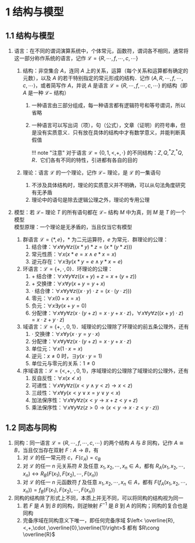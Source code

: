 # 1 结构与模型

## 1.1 结构与模型
1. 语言：在不同的谓词演算系统中，个体常元，函数符，谓词各不相同，通常将这一部分称作系统的语言，记作 $\mathcal{L}=\{R,\cdots ,f,\cdots ,c,\cdots \}$
    1. 结构：非空集合 $A$，连同 $A$ 上的关系，运算（每个关系和运算都有确定的元数），以及 $A$ 的若干特别指定的常元形成的结构．记作 $\left< A,R,\cdots ,f,\cdots ,c,\cdots \right>$，或者简写作 $A$，并说 $A$ 是语言 $\mathcal{L}=\{R,\cdots ,f,\cdots ,c,\cdots \}$ 的结构（即 $A$ 是一种 $\mathcal{L}-$ 结构）
        1. 一种语言由三部分组成，每一种语言都有逻辑符号和等号谓词，所以省略
        2. 一种语言可以写出词（项），句（公式），文章（证明）的符号串，但是没有实质意义．只有放在具体的结构中才有数学意义，并能判断真假值

            !!! note "注意"
                对于语言 $\mathcal{L}=\{0,1,<,+,\cdot \}$ 的不同结构：$Z,Q,^*Z,^*Q,R$．它们各有不同的特性，引进都有各自的目的

    2. 理论：语言 $\mathcal{L}$ 的一个理论，记作 $\mathcal{L}-$ 理论，是 $\mathcal{L}$ 的一集语句
        1. 不涉及具体结构时，理论的实质意义并不明确，可以从句法角度研究有无矛盾
        2. 理论中的语句是除去逻辑公理之外，理论的专用公理

2. 模型：若 $\mathcal{L}-$ 理论 $T$ 的所有语句都在 $\mathcal{L}-$ 结构 $M$ 中为真，则 $M$ 是 $T$ 的一个模型  
    模型原理：一个理论是无矛盾的，当且仅当它有模型
    1. 群语言 $\mathcal{L}=\{*,e\}$，$*$ 为二元运算符，$e$ 为常元．群理论的公理：
        1. 结合律：$\forall x\forall y\forall z((x*y)*z=(x*(y*z)))$
        2. 常元性质：$\forall x(x*e=x\wedge e*x=x)$
        3. 逆元存在：$\forall x\exists y(x*y=e\wedge y*x=e)$
    2. 环语言：$\mathcal{L}=\{+,\cdot ,0\}$．环理论的公理：
        1. $+$ 结合律：$\forall x\forall y\forall z((x+y)+z=x+(y+z))$
        2. $+$ 交换律：$\forall x\forall y(x+y=y+x)$
        3. $\cdot$ 结合律：$\forall x\forall y\forall z((x\cdot y)\cdot z=(x\cdot (y\cdot z)))$
        4. 零元：$\forall x(0+x=x)$
        5. 负元：$\forall x\exists y(x+y=0)$
        6. 分配律：$\forall x\forall y\forall z(x\cdot(y+z)=x\cdot y+x\cdot z)$，$\forall x\forall y\forall z((x+y)\cdot z)=x\cdot z+y\cdot z)$
    3. 域语言：$\mathcal{L}=\{+,\cdot ,0,1\}$．域理论的公理除了环理论的前五条公理外，还有
        1. $\cdot$ 交换律：$\forall x\forall y(x\cdot y=y\cdot x)$
        2. 分配律：$\forall x\forall y\forall z(x\cdot(y+z)=x\cdot y+x\cdot z)$
        3. 单位元：$\forall x(1\cdot x=x)$
        4. 逆元：$x\neq 0$ 时，$\exists y(x\cdot y=1)$
        5. 单位元与零元的关系：$1\neq 0$
    4. 序域语言：$\mathcal{L}=\{<,+,\cdot ,0,1\}$，序域理论的公理除了域理论的公理外，还有
        1. 反自反性：$\forall x(x\nless x)$
        2. 可递性：$\forall x\forall y\forall z((x<y\wedge y<z)\to x<z)$
        3. 三歧性：$\forall x\forall y(x<y\vee x=y\vee y<x)$
        4. 加法保序性：$\forall x\forall y\forall z(x<y\to x+z<y+z)$
        5. 乘法保序性：$\forall x\forall y\forall z(z>0\to (x<y\to x\cdot z<y\cdot z))$

## 1.2 同态与同构
1. 同构：同一语言 $\mathcal{L}=\{R,\cdots ,f,\cdots ,c,\cdots \}$ 的两个结构 $A$ 与 $B$ 同构，记作 $A\cong B$，当且仅当存在双射 $F:A\to B$，有
    1. 对 $\mathcal{L}$ 的任一常元符 $c$，$F(c_A)=c_B$
    2. 对 $\mathcal{L}$ 的任一 $n$ 元关系符 $R$ 及任意 $x_1,x_2,\cdots ,x_n\in A$，都有 $R_A(x_1,x_2,\cdots ,x_n)\leftrightarrow R_B(F(x_1),F(x_2),\cdots ,F(x_n))$
    3. 对 $\mathcal{L}$ 的任一 $n$ 元函数符 $f$ 及任意 $x_1,x_2,\cdots ,x_n\in A$，都有 $F(f_A(x_1,x_2,\cdots ,x_n))=f_B(F(x_1),F(x_2),\cdots ,F(x_n))$
2. 同构的结构除了形式上不同，本质上并无不同，可以将同构的结构视为同一
    1. 若 $F$ 是 $A$ 到 $B$ 的同构，则逆映射 $F^{-1}$ 是 $B$ 到 $A$ 的同构；同构的复合也是同构
    2. 完备序域在同构意义下唯一，即任何完备序域 $\left< \overline{R},<,+,\cdot ,\overline{0},\overline{1}\right>$ 都有 $R\cong \overline{R}$
